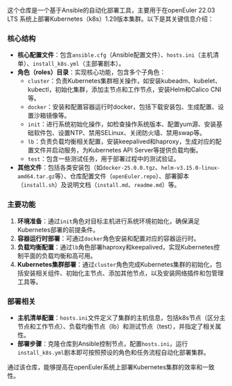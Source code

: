 这个仓库是一个基于Ansible的自动化部署工具，主要用于在openEuler 22.03 LTS 系统上部署Kubernetes（k8s）1.29版本集群。以下是其关键信息介绍：

### 核心结构
- **核心配置文件**：包含`ansible.cfg`（Ansible配置文件）、`hosts.ini`（主机清单）、`install_k8s.yml`（主部署剧本）。
- **角色（roles）目录**：实现核心功能，包含多个子角色：
  - `cluster`：负责Kubernetes集群相关操作，如安装kubeadm、kubelet、kubectl，初始化集群，添加主节点和工作节点，安装Helm和Calico CNI等。
  - `docker`：安装和配置容器运行时docker，包括下载安装包、生成配置、设置沙箱镜像等。
  - `init`：进行系统初始化操作，如检查操作系统版本、配置yum源、安装基础软件包、设置NTP、禁用SELinux、关闭防火墙、禁用swap等。
  - `lb`：负责负载均衡相关配置，安装keepalived和haproxy，生成对应的配置文件并启动服务，为Kubernetes API Server等提供负载均衡。
  - `test`：包含一些测试任务，用于部署过程中的测试验证。
- **其他文件**：包括各类安装包（如`docker-25.0.0.tgz`、`helm-v3.15.0-linux-amd64.tar.gz`等）、仓库配置文件（`openEuler.repo`）、部署脚本（`install.sh`）及说明文档（`install.md`、`readme.md`）等。

### 主要功能
1. **环境准备**：通过`init`角色对目标主机进行系统环境初始化，确保满足Kubernetes部署的前提条件。
2. **容器运行时部署**：可通过`docker`角色安装和配置对应的容器运行时。
3. **负载均衡配置**：通过`lb`角色部署haproxy和keepalived，实现Kubernetes控制平面的负载均衡和高可用。
4. **Kubernetes集群部署**：通过`cluster`角色完成Kubernetes集群的初始化，包括安装相关组件、初始化主节点、添加其他节点，以及安装网络插件和包管理工具等。

### 部署相关
- **主机清单配置**：`hosts.ini`文件定义了集群的主机信息，包括k8s节点（区分主节点和工作节点）、负载均衡节点（lb）和测试节点（test），并指定了相关属性。
- **部署步骤**：克隆仓库到Ansible控制节点，配置`hosts.ini`，运行`install_k8s.yml`剧本即可按照预设的角色和任务流程自动化部署集群。

通过该仓库，能够提高在openEuler系统上部署Kubernetes集群的效率和一致性。